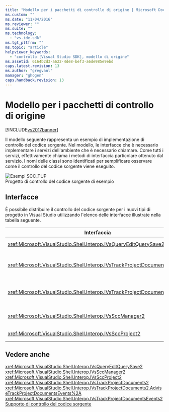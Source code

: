 ```yaml
---
title: "Modello per i pacchetti di controllo di origine | Microsoft Docs"
ms.custom: ""
ms.date: "11/04/2016"
ms.reviewer: ""
ms.suite: ""
ms.technology: 
  - "vs-ide-sdk"
ms.tgt_pltfrm: ""
ms.topic: "article"
helpviewer_keywords: 
  - "controllo [Visual Studio SDK], modello di origine"
ms.assetid: 6164b2d3-a622-4de8-bef3-a6de985e9ebd
caps.latest.revision: 13
ms.author: "gregvanl"
manager: "ghogen"
caps.handback.revision: 13
---
```

# Modello per i pacchetti di controllo di origine
[!INCLUDE[vs2017banner](../../code-quality/includes/vs2017banner.md)]

Il modello seguente rappresenta un esempio di implementazione di controllo del codice sorgente.  Nel modello, le interfacce che è necessario implementare i servizi dell'ambiente che è necessario chiamare.  Come tutti i servizi, effettivamente chiama i metodi di interfaccia particolare ottenuto dal servizio.  I nomi delle classi sono identificati per semplificare osservare come il controllo del codice sorgente viene eseguito.  
  
 ![Esempi SCC&#95;TUP](~/extensibility/internals/media/scc_tup.gif "SCC\_TUP")  
Progetto di controllo del codice sorgente di esempio  
  
## Interfacce  
 È possibile distribuire il controllo del codice sorgente per i nuovi tipi di progetto in Visual Studio utilizzando l'elenco delle interfacce illustrate nella tabella seguente.  
  
|Interfaccia|Utilizzare|  
|-----------------|----------------|  
|<xref:Microsoft.VisualStudio.Shell.Interop.IVsQueryEditQuerySave2>|Chiamato dai progetti e gli editor prima di salvare o modificare i file \(modificati.  Questa interfaccia è accessibile tramite il servizio di <xref:Microsoft.VisualStudio.Shell.Interop.SVsQueryEditQuerySave> .|  
|<xref:Microsoft.VisualStudio.Shell.Interop.IVsTrackProjectDocuments2>|Chiamato dai progetti richiedere l'autorizzazione per aggiungere, rimuovere, o rinominare un file o una directory.  Questa interfaccia viene chiamata dai progetti notificare all'ambiente quando un approvato aggiungere, rimuovere, rinominare o l'azione è completo.  È possibile accedere tramite il servizio di <xref:Microsoft.VisualStudio.Shell.Interop.SVsTrackProjectDocuments> .|  
|<xref:Microsoft.VisualStudio.Shell.Interop.IVsTrackProjectDocumentsEvents2>|Implementata da qualsiasi entità che effettua la registrazione per essere passate ai progetti aggiunti, rinominare, o rimuovere un file o una directory.  Per registrarsi per la notifica di eventi, <xref:Microsoft.VisualStudio.Shell.Interop.IVsTrackProjectDocuments2.AdviseTrackProjectDocumentsEvents%2A>di chiamata.|  
|<xref:Microsoft.VisualStudio.Shell.Interop.IVsSccManager2>|Chiamato dai progetti registrati con il pacchetto del controllo del codice sorgente e ottenere informazioni sullo stato del controllo del codice sorgente.  Questa interfaccia è accessibile tramite il servizio di <xref:Microsoft.VisualStudio.Shell.Interop.SVsSccManager> .|  
|<xref:Microsoft.VisualStudio.Shell.Interop.IVsSccProject2>|Viene implementata dal progetto rispondere alle richieste di informazioni del controllo del codice sorgente su file e ottenere le impostazioni controllo del codice sorgente necessarie per il file di progetto.|  
  
## Vedere anche  
 <xref:Microsoft.VisualStudio.Shell.Interop.IVsQueryEditQuerySave2>   
 <xref:Microsoft.VisualStudio.Shell.Interop.IVsSccManager2>   
 <xref:Microsoft.VisualStudio.Shell.Interop.IVsSccProject2>   
 <xref:Microsoft.VisualStudio.Shell.Interop.IVsTrackProjectDocuments2>   
 <xref:Microsoft.VisualStudio.Shell.Interop.IVsTrackProjectDocuments2.AdviseTrackProjectDocumentsEvents%2A>   
 <xref:Microsoft.VisualStudio.Shell.Interop.IVsTrackProjectDocumentsEvents2>   
 [Supporto di controllo del codice sorgente](../../extensibility/internals/supporting-source-control.md)